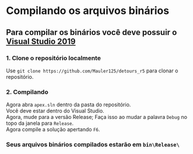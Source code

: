 # **Compilando os arquivos binários**

## Para compilar os binários você deve possuir o [Visual Studio 2019](https://visualstudio.microsoft.com/)

### 1. Clone o repositório localmente
Use `git clone https://github.com/Mauler125/detours_r5` para clonar o repositório.

### 2. Compilando
Agora abra `apex.sln` dentro da pasta do repositório.<br/>
Você deve estar dentro do Visual Studio.<br/>
Agora, mude para a versão Release; Faça isso ao mudar a palavra `Debug` no topo da janela para `Release`.<br/>
Agora compile a solução apertando `F6`.

### Seus arquivos binários compilados estarão em `bin\Release\` 